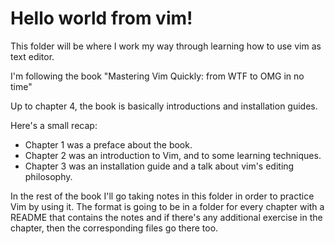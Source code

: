 # Hello world from vim!

This folder will be where I work my way through learning how to use vim as text editor.

I'm following the book "Mastering Vim Quickly: from WTF to OMG in no time"

Up to chapter 4, the book is basically introductions and installation guides.

Here's a small recap:

- Chapter 1 was a preface about the book.
- Chapter 2 was an introduction to Vim, and to some learning techniques.
- Chapter 3 was an installation guide and a talk about vim's editing philosophy.

In the rest of the book I'll go taking notes in this folder in order to practice Vim
by using it. The format is going to be in a folder for every chapter with a README that
contains the notes and if there's any additional exercise in the chapter, then the corresponding
files go there too.
